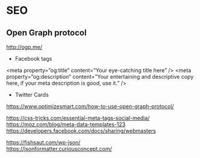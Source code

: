 # SEO  


## Open Graph protocol  

http://ogp.me/  

+ Facebook tags  

<meta property=”og:title” content=”Your eye-catching title here” />
<meta property=”og:url” content=”http://www.yourdomain.com” />
<meta property=”og:type” content=”website” />
<meta property=”og:description” content=”Your entertaining and descriptive copy here, if your meta description is good, use it.” />
<meta property=”og:image” content=”http://www.yourdomain.com/image-name.jpg” />




+ Twitter Cards  

<meta name=”twitter:card” content=”summary” />
<meta name=”twitter:title” content=”Your title here” />
<meta name=”twitter:description” content=”Your 200-character description here” />
<meta name=”twitter:url” content=”http://www.yourdomain.com” />
<meta name=”twitter:image” content=”http://www.yourdomain.com /image-name.jpg” />


https://www.optimizesmart.com/how-to-use-open-graph-protocol/  


<!DOCTYPE html"> 
<html xmlns="https://www.w3.org/1999/xhtml" xmlns:og="https://ogp.me/ns#" xmlns:fb="https://www.facebook.com/2008/fbml">
<head>
<title>xgqfrms.xyz's Open Graph Protocol</title>
<meta http-equiv="Content-Type" content="text/html;charset=WINDOWS-1252" />
<meta http-equiv="Content-Language" content="en-us" />
<link rel="stylesheet" type="text/css" href="style.css" />
<meta name="verify-v1" content="so4y/3aLT7/7bUUB9f6iVXN0tv8upRwaccek7JKB1gs=" >
<meta property="og:title" content="xgqfrms.xyz's Open Graph Protocol"/>
<meta property="og:type" content="article"/>
<meta property="og:url" content="https://www.xgqfrms.xyz/test.php"/>
<meta property="og:image" content="https://www.xgqfrms.xyz/images/982336_wedding_dayandouan_th.jpg"/>
<meta property="fb:admins" content="xgqfrms"/>
<meta property="og:site_name" content="xgqfrms.xyz"/>
<meta property="og:description" content="xgqfrms.xyz provides free courses on event planning and management to event professionals worldwide."/>
</head>
<body>
<div id="fb-root"></div>
<script>(function(d, s, id) {
var js, fjs = d.getElementsByTagName(s)[0];
if (d.getElementById(id)) return;
js = d.createElement(s); js.id = id;
js.src = "//connect.facebook.net/en_US/all.js#xfbml=1&appId=777739739845103";
fjs.parentNode.insertBefore(js, fjs);
}(document, 'script', 'facebook-jssdk'));</script>
</body>
</html>


https://css-tricks.com/essential-meta-tags-social-media/  
https://moz.com/blog/meta-data-templates-123  
https://developers.facebook.com/docs/sharing/webmasters  


https://fishsaut.com/wp-json/  
https://jsonformatter.curiousconcept.com/  





